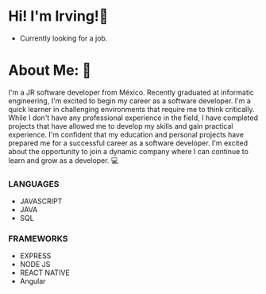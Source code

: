 # Hi! I'm Irving!👋
- Currently looking for a job.
# About Me: 📑
I'm a JR software developer from México.
Recently graduated at informatic engineering, I'm excited to begin my career as a software developer.  I'm a quick learner in challenging environments that require me to think critically. While I don't have any professional experience in the field, I have completed projects that have allowed me to develop my skills and gain practical experience. I'm confident that my education and personal projects have prepared me for a successful career as a software developer.
I'm excited about the opportunity to join a dynamic company where I can continue to learn and grow as a developer.
💻
### LANGUAGES
- JAVASCRIPT
- JAVA
- SQL
### FRAMEWORKS
- EXPRESS
- NODE JS
- REACT NATIVE
- Angular
